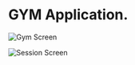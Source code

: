 # GYM Application.


![Gym Screen](https://raw.githubusercontent.com/mohamedhelmi70/gym-app/master/src/assets/Screens/screen1.jpg "Gym Screen")

![Session Screen](https://raw.githubusercontent.com/mohamedhelmi70/gym-app/master/src/assets/Screens/screen2.jpg "Session Screen")
